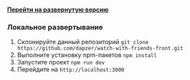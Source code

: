 #### [Перейти на развернутую версию](https://watch-with-friends.dapzer.ru)

### Локальное развертывание

1. Склонируйте данный репозиторий `git clone https://github.com/dapzer/watch-with-friends-front.git`
2. Выполните установку npm-пакетов `npm install`
3. Запустите проект `npm run dev`
4. Перейдите на `http://localhost:3000`
